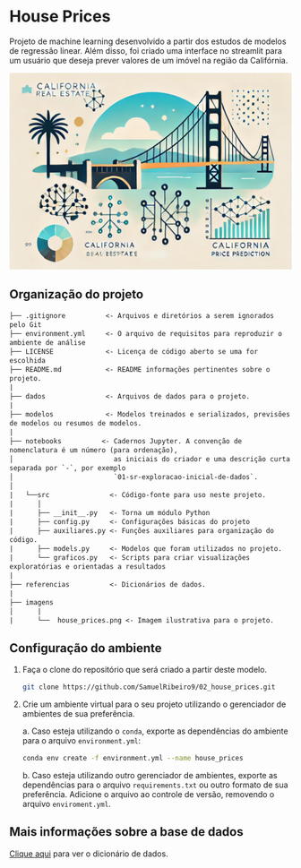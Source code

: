 # House Prices

Projeto de machine learning desenvolvido a partir dos estudos de modelos de regressão linear.
Além disso, foi criado uma interface no streamlit para um usuário que deseja prever valores de um imóvel na região da Califórnia.

![FIGURA](imagens/house_prices.png)


## Organização do projeto

```
├── .gitignore          <- Arquivos e diretórios a serem ignorados pelo Git
├── environment.yml     <- O arquivo de requisitos para reproduzir o ambiente de análise
├── LICENSE             <- Licença de código aberto se uma for escolhida
├── README.md           <- README informações pertinentes sobre o projeto.
|
├── dados               <- Arquivos de dados para o projeto.
|
├── modelos             <- Modelos treinados e serializados, previsões de modelos ou resumos de modelos.
|
├── notebooks          <- Cadernos Jupyter. A convenção de nomenclatura é um número (para ordenação),
│                         as iniciais do criador e uma descrição curta separada por `-`, por exemplo
│                         `01-sr-exploracao-inicial-de-dados`.
│
|   └──src               <- Código-fonte para uso neste projeto.
|      │
|      ├── __init__.py   <- Torna um módulo Python
|      ├── config.py     <- Configurações básicas do projeto
|      ├── auxiliares.py <- Funções auxiliares para organização do código.
|      ├── models.py     <- Modelos que foram utilizados no projeto.
|      └── graficos.py   <- Scripts para criar visualizações exploratórias e orientadas a resultados
|
├── referencias          <- Dicionários de dados.
|
├── imagens         
│      |
|      └──  house_prices.png <- Imagem ilustrativa para o projeto.
```

## Configuração do ambiente

1. Faça o clone do repositório que será criado a partir deste modelo.

    ```bash
    git clone https://github.com/SamuelRibeiro9/02_house_prices.git
    ```

2. Crie um ambiente virtual para o seu projeto utilizando o gerenciador de ambientes de sua preferência.

    a. Caso esteja utilizando o `conda`, exporte as dependências do ambiente para o arquivo `environment.yml`:

      ```bash
      conda env create -f environment.yml --name house_prices
      ```

    b. Caso esteja utilizando outro gerenciador de ambientes, exporte as dependências
    para o arquivo `requirements.txt` ou outro formato de sua preferência. Adicione o
    arquivo ao controle de versão, removendo o arquivo `enviroment.yml`.

## Mais informações sobre a base de dados

[Clique aqui](referencias/01_dicionario_de_dados.md) para ver o dicionário de dados.

